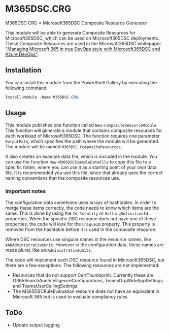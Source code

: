 # M365DSC.CRG

M365DSC CRG = Microsoft365DSC Composite Resource Generator

This module will be able to generate Composite Resources for Microsoft365DSC, which can be used on Microsoft365DSC deployments. These Composite Resources are used in the Microsoft365DSC whitepaper ["Managing Microsoft 365 in true DevOps style with Microsoft365DSC and Azure DevOps"](https://aka.ms/m365dscwhitepaper).

## Installation

You can install this module from the PowerShell Gallery by executing the following command:

```powershell
Install-Module -Name M365DSC.CRG
```

## Usage

This module publishes one function called `New-CompositeResourceModule`. This function will generate a module that contains composite resources for each workload of Microsoft365DSC. The function requires one parameter `OutputPath`, which specifies the path where the module will be generated. The module will be named `M365DSC.CompositeResources`.

It also creates an example data file, which is included in the module. You can use the function `New-M365DSCExampleDataFile` to copy this file to a specific folder, where you can use it as a starting point of your own data file. It is recommended you use this file, since that already uses the correct naming conventions that the composite resources use.

### Important notes

The configuration data sometimes uses arrays of hashtables. In order to merge these items correctly, the code needs to know which items are the same. This is done by using the `Id`, `Identity` or `SettingDefinitionId` properties. When the specific DSC resource does not have one of these properties, the code will look for the `UniqueID` property. This property is removed from the hashtable before it is used in the composite resource.

Where DSC resources use singular names in the resource names, like `AADAdministrativeUnit`. However in the configuration data, these names are made plural, like `AADAdministrativeUnits`.

The code will implement each DSC resource found in Microsoft365DSC, but there are a few exceptions. The following resources are not implemented:

- Resources that do not support CertThumbprint. Currently these are O365SearchAndIntelligenceConfigurations, TeamsOrgWideAppSettings and TeamsUserCallingSettings.
- The M365DSCRuleEvaluation resource does not have an equivalent in Microsoft 365 but is used to evaluate compliancy rules.

## ToDo

- Update output logging
